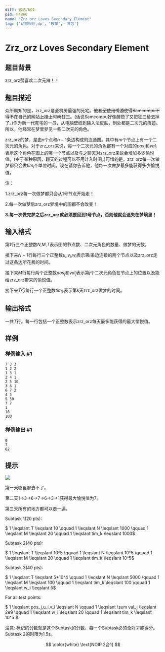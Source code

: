 ```yaml
---
diff: 省选/NOI-
pid: P4866
name: "Zrz_orz Loves Secondary Element"
tag: ['动态规划,dp', '枚举', '背包']
---
```

# Zrz_orz Loves Secondary Element
## 题目背景

zrz_orz赘喜欢二次元辣！！
## 题目描述

众所周知的是，zrz_orz是全机房最强的死宅。~~他甚至使用嘴遁使得Samcompu不得不在自己的网站上挂上时崎狂三~~。(话说Samcompu好像醒悟了又把狂三给去掉了。)作为新一代死宅的一员，从电脑壁纸到输入法皮肤，到处都是二次元的痕迹。所以，他经常在梦里梦见一些二次元的角色。

zrz_orz的梦，是由$n$个点和$n-1$条边构成的连通图。其中有$m$个节点上有一个二次元的角色。对于zrz_orz来说，每一个二次元的角色都有一个对应的$pos_i$和$val_i$表示这个角色在图上的哪一个节点以及与之聊天对zrz_orz来说会增加多少愉悦值。(由于某种原因，聊天的过程可以不用计入时间。)可惜的是，zrz_orz每一次做梦都只会做$tim_i$个单位时间。现在请你告诉他，他每一次做梦最多能获得多少愉悦值。

注：

1.zrz_orz每一次做梦都只会从1号节点开始走！

2.每一次做梦后zrz_orz梦境中的图都不会改变！

**3.每一次做完梦之后zrz_orz就必须要回到1号节点，否则他就会迷失在梦境里！**
## 输入格式

第1行三个正整数$N$,$M$,$T$表示图的节点数、二次元角色的数量、做梦的天数。

接下来$N-1$行每行三个正整数$u_i$,$v_i$,$w_i$表示第$i$条边连接的两个节点以及zrz_orz走过这条边所花费的时间。

接下来$M$行每行两个正整数$pos_j$和$val_j$表示第$j$个二次元角色在节点上的位置以及能给zrz_orz带来的愉悦值。

接下来$T$行每行一个正整数$tim_k$表示第$k$天zrz_orz做梦的时间。
## 输出格式

一共$T$行。每一行包括一个正整数表示zrz_orz每天最多能获得的最大愉悦值。
## 样例

### 样例输入 #1
```
7 3 3
1 2 2
1 3 1
2 4 1
2 5 10
3 6 1
6 7 2
4 5
5 50
7 7
1
10
100

```
### 样例输出 #1
```
0
7
62
```
## 提示

![](https://cdn.luogu.com.cn/upload/pic/25600.png)

第一天哪里都去不了。

第二天1->3->6->7->6->3->1获得最大愉悦值为7。

第三天所有的地方都可以走一遍。

Subtask 1(20 pts): 

$ 1 \leqslant T \leqslant 10 \qquad 1 \leqslant N \leqslant 1000 \qquad 1 \leqslant M \leqslant 20 \qquad 1 \leqslant  tim_k \leqslant 1000$

Subtask 2(40 pts):

$ 1 \leqslant T \leqslant 10^5 \qquad 1 \leqslant N \leqslant 10^5 \qquad 1 \leqslant M \leqslant 20 \qquad 1 \leqslant  tim_k \leqslant 10^5$

Subtask 3(40 pts):

$ 1 \leqslant T \leqslant 5*10^4 \qquad 1 \leqslant N \leqslant 5000 \qquad 1 \leqslant M \leqslant 100 \qquad 1 \leqslant  tim_k \leqslant 100 \qquad 1 \leqslant w_i \leqslant 5$

For all test points:

$ 1 \leqslant pos_j,u_i,v_i \leqslant N \qquad 1 \leqslant \sum val_j \leqslant 2e9 \qquad 1 \leqslant w_i \leqslant 20 \qquad 1 \leqslant tim_k \leqslant 10^5 $

注意: 标记的分数就是这个Subtask的分数，每一个Subtask必须全对才能得分。Subtask 2的时限为1.5s。

$$ \color{white} \text{NOIP 2合1} $$
